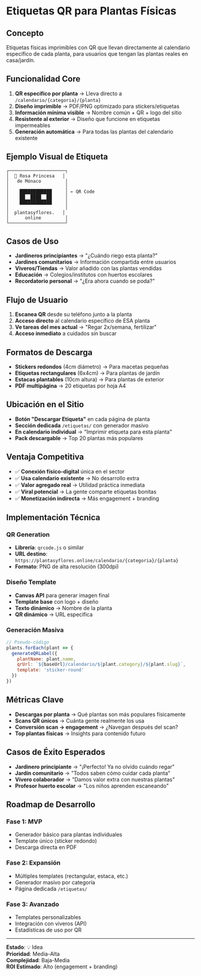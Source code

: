 # Etiquetas QR para Plantas Físicas

## Concepto
Etiquetas físicas imprimibles con QR que llevan directamente al calendario específico de cada planta, para usuarios que tengan las plantas reales en casa/jardín.

## Funcionalidad Core
1. **QR específico por planta** → Lleva directo a `/calendario/{categoria}/{planta}`
2. **Diseño imprimible** → PDF/PNG optimizado para stickers/etiquetas
3. **Información mínima visible** → Nombre común + QR + logo del sitio
4. **Resistente al exterior** → Diseño que funcione en etiquetas impermeables
5. **Generación automática** → Para todas las plantas del calendario existente

## Ejemplo Visual de Etiqueta
```
┌─────────────────────┐
│  🌹 Rosa Princesa   │
│   de Mónaco         │
│                     │
│    ████████████     │ ← QR Code
│    ██  ████  ██     │
│    ████████████     │
│                     │
│  plantasyflores.   │
│      online         │
└─────────────────────┘
```

## Casos de Uso
- **Jardineros principiantes** → "¿Cuándo riego esta planta?"
- **Jardines comunitarios** → Información compartida entre usuarios
- **Viveros/Tiendas** → Valor añadido con las plantas vendidas
- **Educación** → Colegios/institutos con huertos escolares
- **Recordatorio personal** → "¿Era ahora cuando se poda?"

## Flujo de Usuario
1. **Escanea QR** desde su teléfono junto a la planta
2. **Acceso directo** al calendario específico de ESA planta
3. **Ve tareas del mes actual** → "Regar 2x/semana, fertilizar"
4. **Acceso inmediato** a cuidados sin buscar

## Formatos de Descarga
- **Stickers redondos** (4cm diámetro) → Para macetas pequeñas
- **Etiquetas rectangulares** (6x4cm) → Para plantas de jardín  
- **Estacas plantables** (10cm altura) → Para plantas de exterior
- **PDF multipágina** → 20 etiquetas por hoja A4

## Ubicación en el Sitio
- **Botón "Descargar Etiqueta"** en cada página de planta
- **Sección dedicada** `/etiquetas/` con generador masivo
- **En calendario individual** → "Imprimir etiqueta para esta planta"
- **Pack descargable** → Top 20 plantas más populares

## Ventaja Competitiva
- ✅ **Conexión físico-digital** única en el sector
- ✅ **Usa calendario existente** → No desarrollo extra
- ✅ **Valor agregado real** → Utilidad práctica inmediata
- ✅ **Viral potencial** → La gente comparte etiquetas bonitas
- ✅ **Monetización indirecta** → Más engagement + branding

## Implementación Técnica
### QR Generation
- **Librería**: `qrcode.js` o similar
- **URL destino**: `https://plantasyflores.online/calendario/{categoria}/{planta}`
- **Formato**: PNG de alta resolución (300dpi)

### Diseño Template
- **Canvas API** para generar imagen final
- **Template base** con logo + diseño
- **Texto dinámico** → Nombre de la planta
- **QR dinámico** → URL específica

### Generación Masiva
```javascript
// Pseudo-código
plants.forEach(plant => {
  generateQRLabel({
    plantName: plant.name,
    qrUrl: `${baseUrl}/calendario/${plant.category}/${plant.slug}`,
    template: 'sticker-round'
  })
})
```

## Métricas Clave
- **Descargas por planta** → Qué plantas son más populares físicamente
- **Scans QR únicos** → Cuánta gente realmente los usa
- **Conversión scan → engagement** → ¿Navegan después del scan?
- **Top plantas físicas** → Insights para contenido futuro

## Casos de Éxito Esperados
- **Jardinero principiante** → "¡Perfecto! Ya no olvido cuándo regar"
- **Jardín comunitario** → "Todos saben cómo cuidar cada planta"
- **Vivero colaborador** → "Damos valor extra con nuestras plantas"
- **Profesor huerto escolar** → "Los niños aprenden escaneando"

## Roadmap de Desarrollo
### Fase 1: MVP
- Generador básico para plantas individuales
- Template único (sticker redondo)
- Descarga directa en PDF

### Fase 2: Expansión
- Múltiples templates (rectangular, estaca, etc.)
- Generador masivo por categoría
- Página dedicada `/etiquetas/`

### Fase 3: Avanzado
- Templates personalizables
- Integración con viveros (API)
- Estadísticas de uso por QR

---
**Estado**: 💡 Idea  
**Prioridad**: Media-Alta  
**Complejidad**: Baja-Media  
**ROI Estimado**: Alto (engagement + branding)
